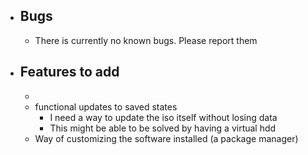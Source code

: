- ## Bugs
  - There is currently no known bugs. Please report them
- ## Features to add 
  -
  - functional updates to saved states
    - I need a way to update the iso itself without losing data
    - This might be able to be solved by having a virtual hdd
  - Way of customizing the software installed (a package manager)

